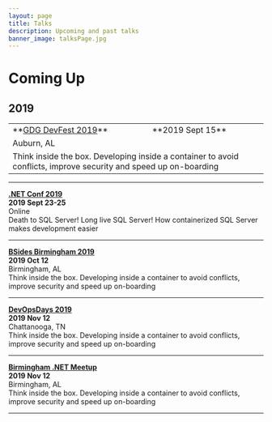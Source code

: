 ```yaml
---
layout: page
title: Talks
description: Upcoming and past talks
banner_image: talksPage.jpg
---
```


# Coming Up

## 2019

<table>

<tr>
  <td>
    **<a href="https://gdgcloudauburndevfest19.firebaseapp.com/" target="_blank">GDG DevFest 2019</a>**
  </td>
  <td>
    **2019 Sept 15**
  </td>
</tr>
<tr>
  <td colspan="2">
    Auburn, AL
  </td>
</tr>
<tr>
  <td colspan="2">
    Think inside the box. Developing inside a container to avoid conflicts, improve security and speed up on-boarding
  </td>
</tr>

</table>

---

**<a href="https://www.dotnetconf.net/" target="_blank">.NET Conf 2019</a>**<br/>
**2019 Sept 23-25**<br/>
Online<br/>
Death to SQL Server! Long live SQL Server! How containerized SQL Server makes development easier

---

**<a href="https://bsidesbham.org/" target="_blank">BSides Birmingham 2019</a>**<br/>
**2019 Oct 12**<br/>
Birmingham, AL<br/>
Think inside the box. Developing inside a container to avoid conflicts, improve security and speed up on-boarding

---

**<a href="https://devopsdays.org/events/2019-chattanooga/welcome/" target="_blank">DevOpsDays 2019</a>**<br/>
**2019 Nov 12**<br/>
Chattanooga, TN<br/>
Think inside the box. Developing inside a container to avoid conflicts, improve security and speed up on-boarding

---

**<a href="https://www.meetup.com/Birmingham-NET-Meetup/" target="_blank">Birmingham .NET Meetup</a>**<br/>
**2019 Nov 12**<br/>
Birmingham, AL<br/>
Think inside the box. Developing inside a container to avoid conflicts, improve security and speed up on-boarding

---
